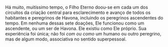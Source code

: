 ﻿Há  muito, muitíssimo tempo, o Filho Eterno doou-se em cada um dos circuitos da criação central para esclarecimento e avanço de todos os habitantes e peregrinos de Havona, incluindo os peregrinos ascendentes do tempo. Em nenhuma dessas sete doações, Ele funcionou como um ascendente, ou um ser de Havona. Ele existiu como Ele próprio. Sua experiência foi única; não foi <I>com ou</I> <I>como</I> um humano ou outro peregrino, mas de algum modo, associativa  no sentido superpessoal.